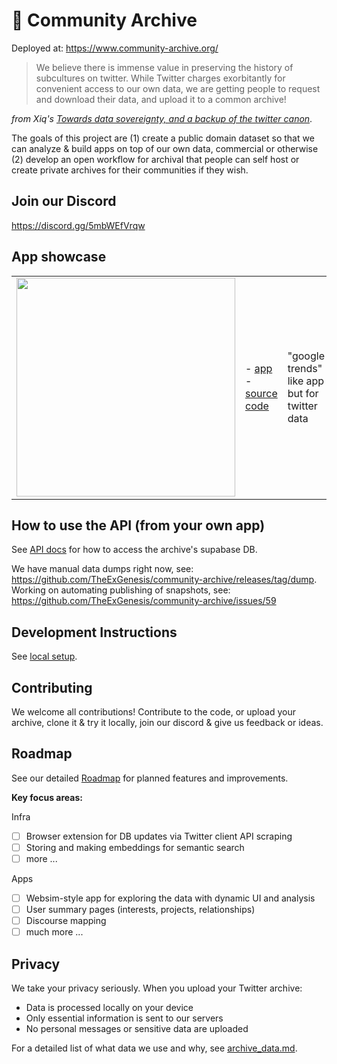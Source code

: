 # 🔖 Community Archive

Deployed at: https://www.community-archive.org/

> We believe there is immense value in preserving the history of subcultures on twitter. While Twitter charges exorbitantly for convenient access to our own data, we are getting people to request and download their data, and upload it to a common archive!

_from Xiq's [Towards data sovereignty, and a backup of the twitter canon](https://xiqo.substack.com/p/upload-to-the-community-archive)_.

The goals of this project are (1) create a public domain dataset so that we can analyze & build apps on top of our own data, commercial or otherwise (2) develop an open workflow for archival that people can self host or create private archives for their communities if they wish.

## Join our Discord

https://discord.gg/5mbWEfVrqw

## App showcase

|  | | |
| ------------- | ------------- | ------------- |
| <a href="https://labs-community-archive.streamlit.app/"><img src="https://github.com/user-attachments/assets/39269a8e-e675-4040-9b71-f04c811ca304" width="350" /></a>  | - [app](https://labs-community-archive.streamlit.app/) <br/> - [source code](https://github.com/TheExGenesis/community-archive-apps/tree/main) | "google trends" like app but for twitter data


## How to use the API (from your own app)

See [API docs](docs/api-doc.md) for how to access the archive's supabase DB.

We have manual data dumps right now, see: https://github.com/TheExGenesis/community-archive/releases/tag/dump. Working on automating publishing of snapshots, see: https://github.com/TheExGenesis/community-archive/issues/59

## Development Instructions

See [local setup](docs/local-setup.md).

## Contributing

We welcome all contributions! Contribute to the code, or upload your archive, clone it & try it locally, join our discord & give us feedback or ideas.

## Roadmap

See our detailed [Roadmap](docs/roadmap.md) for planned features and improvements.

**Key focus areas:**

Infra

- [ ] Browser extension for DB updates via Twitter client API scraping
- [ ] Storing and making embeddings for semantic search
- [ ] more ...

Apps

- [ ] Websim-style app for exploring the data with dynamic UI and analysis
- [ ] User summary pages (interests, projects, relationships)
- [ ] Discourse mapping
- [ ] much more ...

## Privacy

We take your privacy seriously. When you upload your Twitter archive:

- Data is processed locally on your device
- Only essential information is sent to our servers
- No personal messages or sensitive data are uploaded

For a detailed list of what data we use and why, see [archive_data.md](docs/archive_data.md).
